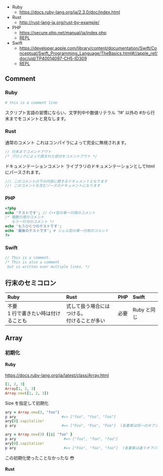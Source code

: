 - Ruby
  - https://docs.ruby-lang.org/ja/2.3.0/doc/index.html
- Rust
  - http://rust-lang-ja.org/rust-by-example/
- PHP
  - https://secure.php.net/manual/ja/index.php
  - [REPL](http://phpepl.herokuapp.com/)
- Swift
  - https://developer.apple.com/library/content/documentation/Swift/Conceptual/Swift_Programming_Language/TheBasics.html#//apple_ref/doc/uid/TP40014097-CH5-ID309
  - [REPL](https://swiftlang.ng.bluemix.net/#/repl)

## Comment

### Ruby

```ruby
# this is a comment line
```
スクリプト言語の習慣にならい、文字列中や数値リテラル `?#' 以外の #から行末までをコメントと見なします。

### Rust

通常のコメント これはコンパイラによって完全に無視されます。
```rust
// 行末までコメントアウト
/* ブロックによって囲まれた部分をコメントアウト */
```

ドキュメンテーションコメント ライブラリのドキュメンテーションとしてhtmlにパースされます。
```rust
/// このコメントの下の内容に関するドキュメントとなります
//! このコメントを含むソースのドキュメントになります
```

### PHP

```php
<?php
echo 'テストです'; // C++型の単一行用のコメント
/* 複数行用のコメント
   もう一行分のコメント */
echo 'もうひとつのテストです';
echo '最後のテストです'; # シェル型の単一行用のコメント
?>
```

### Swift

```swift
// This is a comment.
/* This is also a comment
 but is written over multiple lines. */
```

## 行末のセミコロン

|Ruby|Rust|PHP|Swift|
|:--|:--|:--|:--|
|不要<br>1 行で書きたい時は付けることも|式して扱う場合にはつける。<br>付けることが多い|必要|Ruby と同じ|

## Array

### 初期化

#### Ruby

https://docs.ruby-lang.org/ja/latest/class/Array.html

```ruby
[1, 2, 3]
Array[1, 2, 3]
Array.new([1, 2, 3])
```

Size を指定して初期化

```ruby
ary = Array.new(3, "foo")
p ary                     #=> ["foo", "foo", "foo"]
ary[0].capitalize!
p ary                     #=> ["Foo", "Foo", "Foo"]  (各要素は同一のオブジェクトである)
```

```ruby
ary = Array.new(3) {|i| "foo" }
p ary                      #=> ["foo", "foo", "foo"]
ary[0].capitalize!
p ary                      #=> ["Foo", "foo", "foo"]  (各要素は違うオブジェクトである)
```

この初期化使ったことなかったな 😳

#### Rust

